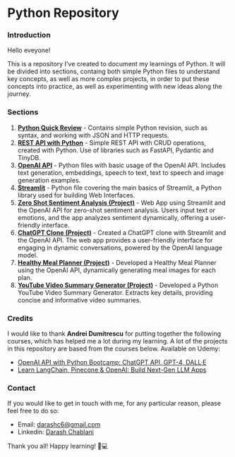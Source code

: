 # Python Repository

### Introduction
Hello eveyone!

This is a repository I've created to document my learnings of Python. It will be divided into sections, containg both simple Python files to understand key concepts, as well as more complex projects, in order to put these concepts into practice, as well as experimenting with new ideas along the journey.

### Sections
1. <strong>[Python Quick Review](/01_python_quick_review/)</strong> - Contains simple Python revision, such as syntax, and working with JSON and HTTP requests.
2. <strong>[REST API with Python](/02_rest_api_with_python/)</strong> - Simple REST API with CRUD operations, created with Python. Use of libraries such as FastAPI, Pydantic and TinyDB.
3. <strong>[OpenAI API](/03_openai_api/)</strong> - Python files with basic usage of the OpenAI API. Includes text generation, embeddings, speech to text, text to speech and image generation examples.
4. <strong>[Streamlit](/04_streamlit/)</strong> - Python file covering the main basics of Streamlit, a Python library used for building Web Interfaces.
5. <strong>[Zero Shot Sentiment Analysis (Project)](/05_zero_shot_sentiment_analysis/)</strong> - Web App using Streamlit and the OpenAI API for zero-shot sentiment analysis. Users input text or emotions, and the app analyzes sentiment dynamically, offering a user-friendly interface.
6. <strong>[ChatGPT Clone (Project)](/06_chatgpt_clone/)</strong> - Created a ChatGPT clone with Streamlit and the OpenAI API. The web app provides a user-friendly interface for engaging in dynamic conversations, powered by the OpenAI language model.
7. <strong>[Healthy Meal Planner (Project)](/07_healthy_meal_planner/)</strong> - Developed a Healthy Meal Planner using the OpenAI API, dynamically generating meal images for each plan.
8. <strong>[YouTube Video Summary Generator (Project)](/08_yt_videos_summary_generator/)</strong> - Developed a Python YouTube Video Summary Generator. Extracts key details, providing concise and informative video summaries.

### Credits
I would like to thank <strong>Andrei Dumitrescu</strong> for putting together the following courses, which has helped me a lot during my learning. A lot of the projects in this repository are based from the courses below. Available on Udemy:
* [OpenAI API with Python Bootcamp: ChatGPT API, GPT-4, DALL·E](https://www.udemy.com/course/openai-api-chatgpt-gpt4-with-python-bootcamp/)
* [Learn LangChain, Pinecone & OpenAI: Build Next-Gen LLM Apps](https://www.udemy.com/course/master-langchain-pinecone-openai-build-llm-applications/)

### Contact
If you would like to get in touch with me, for any particular reason, please feel free to do so:

* Email: [darashc6@gmail.com](mailto:darashc6@gmail.com)
* Linkedin: [Darash Chablani](https://www.linkedin.com/in/darash-chablani)

Thank you all! Happy learning! 🙂💻